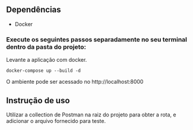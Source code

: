## Dependências

- Docker

### Execute os seguintes passos separadamente no seu terminal dentro da pasta do projeto:

Levante a aplicação com docker.

`docker-compose up --build -d`

O ambiente pode ser acessado no http://localhost:8000

## Instrução de uso

Utilizar a collection de Postman na raiz do projeto para obter a rota, e adicionar o arquivo fornecido para teste.